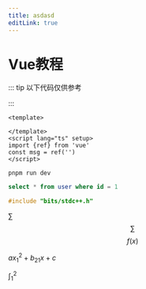```yaml
---
title: asdasd
editLink: true
---
```


 

# Vue教程
::: tip
以下代码仅供参考


:::
```vue
<template>
  
</template>
<script lang="ts" setup>
import {ref} from 'vue'
const msg = ref('')
</script>
```
```shell
pnpm run dev 
```


```sql
select * from user where id = 1
```

```cpp
#include "bits/stdc++.h"
```


<Counter/>

$\sum$
$$\sum$$
$$f(x)$$


$ax_1^2+b_{21}x+c$

$\int_1^2$